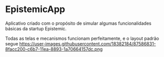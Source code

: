 # EpistemicApp
Aplicativo criado com o propósito de simular algumas funcionalidades básicas da startup Epistemic.

Todas as telas e mecanismos funcionam perfeitamente, e o layout padrão segue
https://user-images.githubusercontent.com/18382184/87586831-8facc200-c6b7-11ea-8893-1a70664157dc.png
